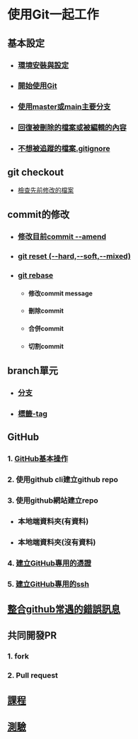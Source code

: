 # 使用Git一起工作

## 基本設定
- ### [環境安裝與設定](./環境安裝與設定)
- ### [開始使用Git](./開始使用Git)
- ### [使用master或main主要分支](./使用master主要分支)
- ### [回復被刪除的檔案或被編輯的內容](./回復被刪除的檔案或被編輯的內容)
- ### [不想被追蹤的檔案.gitignore](./不想被追蹤的檔案)

## git checkout
- [檢查先前修改的檔案](檢查先前修改的檔案)

## commit的修改
- ### [修改目前commit --amend](./修改目前commit)
- ### [git reset (--hard,--soft,--mixed)](./git_reset/)
- ### [git rebase](./git_rebase)
	- #### 修改commit message
	- #### 刪除commit 
	- #### 合併commit
	- #### 切割commit

## branch單元
- ### [分支](./分支)
- ### [標籤-tag](./tag)
## GitHub
### 1. [GitHub基本操作](./github)
### 2. 使用github cli建立github repo
### 3. 使用github網站建立repo
- ### 本地端資料夾(有資料)
- ### 本地端資料夾(沒有資料)
	
### 4. [建立GitHub專用的憑證](./credential)
### 5. [建立GitHub專用的ssh](./ssh/)

## [整合github常遇的錯誤訊息](./github常遇的錯誤訊息)


## 共同開發PR
### 1. fork
### 2. Pull request

## [課程](./課程)
## [測驗](./測驗)



